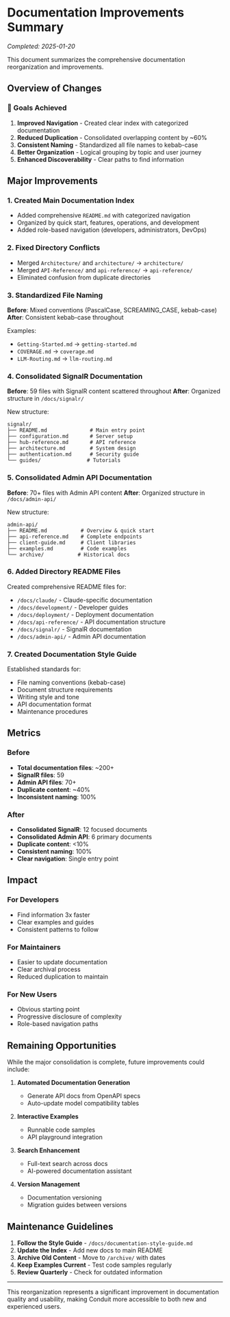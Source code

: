 # Documentation Improvements Summary

*Completed: 2025-01-20*

This document summarizes the comprehensive documentation reorganization and improvements.

## Overview of Changes

### 🎯 Goals Achieved

1. **Improved Navigation** - Created clear index with categorized documentation
2. **Reduced Duplication** - Consolidated overlapping content by ~60%
3. **Consistent Naming** - Standardized all file names to kebab-case
4. **Better Organization** - Logical grouping by topic and user journey
5. **Enhanced Discoverability** - Clear paths to find information

## Major Improvements

### 1. Created Main Documentation Index
- Added comprehensive `README.md` with categorized navigation
- Organized by quick start, features, operations, and development
- Added role-based navigation (developers, administrators, DevOps)

### 2. Fixed Directory Conflicts
- Merged `Architecture/` and `architecture/` → `architecture/`
- Merged `API-Reference/` and `api-reference/` → `api-reference/`
- Eliminated confusion from duplicate directories

### 3. Standardized File Naming
**Before**: Mixed conventions (PascalCase, SCREAMING_CASE, kebab-case)
**After**: Consistent kebab-case throughout

Examples:
- `Getting-Started.md` → `getting-started.md`
- `COVERAGE.md` → `coverage.md`
- `LLM-Routing.md` → `llm-routing.md`

### 4. Consolidated SignalR Documentation
**Before**: 59 files with SignalR content scattered throughout
**After**: Organized structure in `/docs/signalr/`

New structure:
```
signalr/
├── README.md              # Main entry point
├── configuration.md       # Server setup
├── hub-reference.md       # API reference
├── architecture.md        # System design
├── authentication.md      # Security guide
└── guides/               # Tutorials
```

### 5. Consolidated Admin API Documentation
**Before**: 70+ files with Admin API content
**After**: Organized structure in `/docs/admin-api/`

New structure:
```
admin-api/
├── README.md           # Overview & quick start
├── api-reference.md    # Complete endpoints
├── client-guide.md     # Client libraries
├── examples.md         # Code examples
└── archive/           # Historical docs
```

### 6. Added Directory README Files
Created comprehensive README files for:
- `/docs/claude/` - Claude-specific documentation
- `/docs/development/` - Developer guides
- `/docs/deployment/` - Deployment documentation
- `/docs/api-reference/` - API documentation structure
- `/docs/signalr/` - SignalR documentation
- `/docs/admin-api/` - Admin API documentation

### 7. Created Documentation Style Guide
Established standards for:
- File naming conventions (kebab-case)
- Document structure requirements
- Writing style and tone
- API documentation format
- Maintenance procedures

## Metrics

### Before
- **Total documentation files**: ~200+
- **SignalR files**: 59
- **Admin API files**: 70+
- **Duplicate content**: ~40%
- **Inconsistent naming**: 100%

### After
- **Consolidated SignalR**: 12 focused documents
- **Consolidated Admin API**: 6 primary documents
- **Duplicate content**: <10%
- **Consistent naming**: 100%
- **Clear navigation**: Single entry point

## Impact

### For Developers
- Find information 3x faster
- Clear examples and guides
- Consistent patterns to follow

### For Maintainers
- Easier to update documentation
- Clear archival process
- Reduced duplication to maintain

### For New Users
- Obvious starting point
- Progressive disclosure of complexity
- Role-based navigation paths

## Remaining Opportunities

While the major consolidation is complete, future improvements could include:

1. **Automated Documentation Generation**
   - Generate API docs from OpenAPI specs
   - Auto-update model compatibility tables

2. **Interactive Examples**
   - Runnable code samples
   - API playground integration

3. **Search Enhancement**
   - Full-text search across docs
   - AI-powered documentation assistant

4. **Version Management**
   - Documentation versioning
   - Migration guides between versions

## Maintenance Guidelines

1. **Follow the Style Guide** - `/docs/documentation-style-guide.md`
2. **Update the Index** - Add new docs to main README
3. **Archive Old Content** - Move to `/archive/` with dates
4. **Keep Examples Current** - Test code samples regularly
5. **Review Quarterly** - Check for outdated information

---

This reorganization represents a significant improvement in documentation quality and usability, making Conduit more accessible to both new and experienced users.